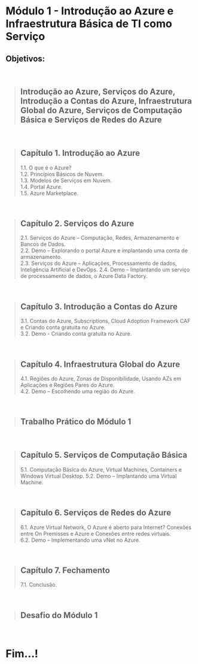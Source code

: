 # Módulo 1 - Introdução ao Azure e Infraestrutura Básica de TI como Serviço
## Objetivos:

<br>

> ## Introdução ao Azure, Serviços do Azure, Introdução a Contas do Azure, Infraestrutura Global do Azure, Serviços de Computação Básica e Serviços de Redes do Azure  

<br>

> ## Capítulo 1. Introdução ao Azure 
> 1.1. O que é o Azure?  
> 1.2. Princípios Básicos de Nuvem.  
> 1.3. Modelos de Serviços em Nuvem.  
> 1.4. Portal Azure.  
> 1.5. Azure Marketplace. 

<br>

> ## Capítulo 2. Serviços do Azure
> 2.1. Serviços do Azure – Computação, Redes, Armazenamento e Bancos de Dados.  
> 2.2. Demo – Explorando o portal Azure e implantando uma conta de armazenamento.  
> 2.3. Serviços do Azure – Aplicações, Processamento de dados, Inteligência Artificial e DevOps. 
> 2.4. Demo – Implantando um serviço de processamento de dados, o Azure Data Factory.                                                    

<br>

> ## Capítulo 3. Introdução a Contas do Azure  
> 3.1. Contas do Azure, Subscriptions, Cloud Adoption Framework CAF e Criando conta gratuita no Azure.  
> 3.2. Demo - Criando conta gratuita no Azure.                    

<br>

> ## Capítulo 4. Infraestrutura Global do Azure  
> 4.1. Regiões do Azure, Zonas de Disponibilidade, Usando AZs em Aplicações e Regiões Pares do Azure.  
> 4.2. Demo – Escolhendo uma região do Azure.                     

<br>

> ## Trabalho Prático do Módulo 1 

<br>

> ## Capítulo 5. Serviços de Computação Básica  
> 5.1. Computação Básica do Azure, Virtual Machines, Containers e Windows Virtual Desktop. 
> 5.2. Demo – Implantando uma Virtual Machine.                     

<br>

> ## Capítulo 6. Serviços de Redes do Azure  
> 6.1. Azure Virtual Network, O Azure é aberto para Internet?  Conexões entre On Premisses e Azure e Conexões entre redes virtuais.  
> 6.2. Demo – Implementando uma vNet no Azure. 

<br>

> ## Capítulo 7. Fechamento  
> 7.1. Conclusão. 

<br>

> ## Desafio do Módulo 1

<br>

# Fim...!